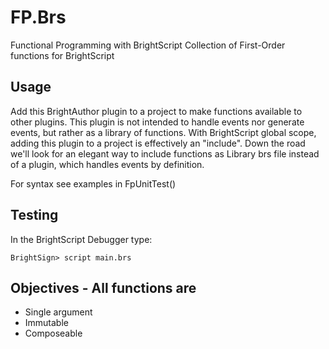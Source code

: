 # FP.Brs

Functional Programming with BrightScript
Collection of First-Order functions for BrightScript

## Usage

Add this BrightAuthor plugin to a project to make functions available to other plugins.
This plugin is not intended to handle events nor generate events, but rather as a library of functions.
With BrightScript global scope, adding this plugin to a project is effectively an "include".
Down the road we'll look for an elegant way to include functions as Library brs file instead of a plugin, which handles events by definition.

For syntax see examples in FpUnitTest()

## Testing

In the BrightScript Debugger type:

```BrightSign> script main.brs```

## Objectives - All functions are

* Single argument
* Immutable
* Composeable
